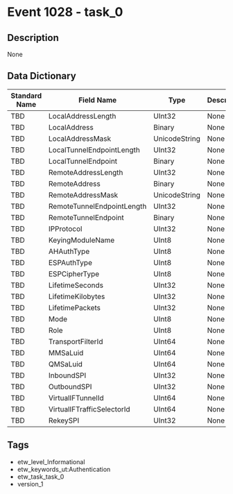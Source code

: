 # Event 1028 - task_0

## Description
None

## Data Dictionary
|Standard Name|Field Name|Type|Description|Sample Value|
|---|---|---|---|---|
|TBD|LocalAddressLength|UInt32|None|`None`|
|TBD|LocalAddress|Binary|None|`None`|
|TBD|LocalAddressMask|UnicodeString|None|`None`|
|TBD|LocalTunnelEndpointLength|UInt32|None|`None`|
|TBD|LocalTunnelEndpoint|Binary|None|`None`|
|TBD|RemoteAddressLength|UInt32|None|`None`|
|TBD|RemoteAddress|Binary|None|`None`|
|TBD|RemoteAddressMask|UnicodeString|None|`None`|
|TBD|RemoteTunnelEndpointLength|UInt32|None|`None`|
|TBD|RemoteTunnelEndpoint|Binary|None|`None`|
|TBD|IPProtocol|UInt32|None|`None`|
|TBD|KeyingModuleName|UInt8|None|`None`|
|TBD|AHAuthType|UInt8|None|`None`|
|TBD|ESPAuthType|UInt8|None|`None`|
|TBD|ESPCipherType|UInt8|None|`None`|
|TBD|LifetimeSeconds|UInt32|None|`None`|
|TBD|LifetimeKilobytes|UInt32|None|`None`|
|TBD|LifetimePackets|UInt32|None|`None`|
|TBD|Mode|UInt8|None|`None`|
|TBD|Role|UInt8|None|`None`|
|TBD|TransportFilterId|UInt64|None|`None`|
|TBD|MMSaLuid|UInt64|None|`None`|
|TBD|QMSaLuid|UInt64|None|`None`|
|TBD|InboundSPI|UInt32|None|`None`|
|TBD|OutboundSPI|UInt32|None|`None`|
|TBD|VirtualIFTunnelId|UInt64|None|`None`|
|TBD|VirtualIFTrafficSelectorId|UInt64|None|`None`|
|TBD|RekeySPI|UInt32|None|`None`|

## Tags
* etw_level_Informational
* etw_keywords_ut:Authentication
* etw_task_task_0
* version_1